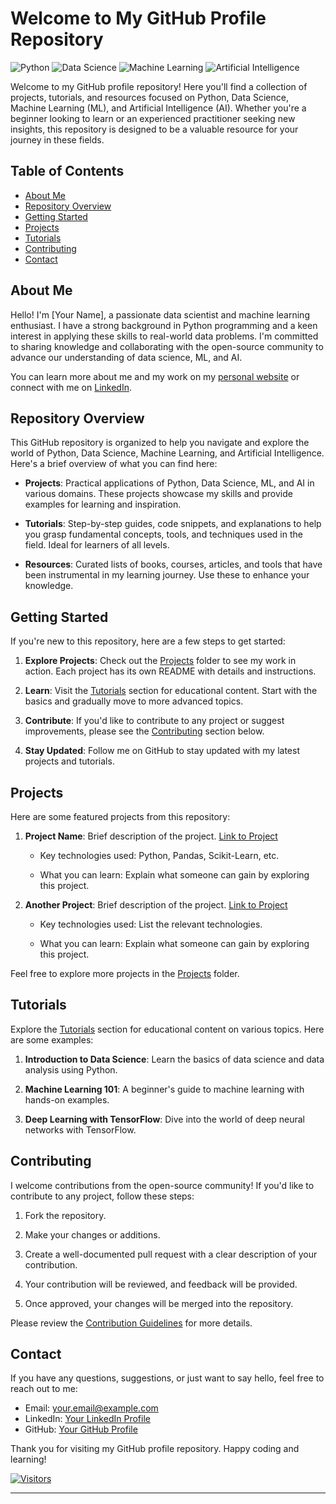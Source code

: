 # Welcome to My GitHub Profile Repository

![Python](https://img.shields.io/badge/Python-3.8%2B-blue)
![Data Science](https://img.shields.io/badge/Data%20Science-%F0%9F%93%8A-brightgreen)
![Machine Learning](https://img.shields.io/badge/Machine%20Learning-%F0%9F%A4%96-orange)
![Artificial Intelligence](https://img.shields.io/badge/Artificial%20Intelligence-%F0%9F%A7%A0-lightgrey)

Welcome to my GitHub profile repository! Here you'll find a collection of projects, tutorials, and resources focused on Python, Data Science, Machine Learning (ML), and Artificial Intelligence (AI). Whether you're a beginner looking to learn or an experienced practitioner seeking new insights, this repository is designed to be a valuable resource for your journey in these fields.

## Table of Contents

- [About Me](#about-me)
- [Repository Overview](#repository-overview)
- [Getting Started](#getting-started)
- [Projects](#projects)
- [Tutorials](#tutorials)
- [Contributing](#contributing)
- [Contact](#contact)

## About Me

Hello! I'm [Your Name], a passionate data scientist and machine learning enthusiast. I have a strong background in Python programming and a keen interest in applying these skills to real-world data problems. I'm committed to sharing knowledge and collaborating with the open-source community to advance our understanding of data science, ML, and AI.

You can learn more about me and my work on my [personal website](https://yourwebsite.com) or connect with me on [LinkedIn](https://www.linkedin.com/in/yourprofile).

## Repository Overview

This GitHub repository is organized to help you navigate and explore the world of Python, Data Science, Machine Learning, and Artificial Intelligence. Here's a brief overview of what you can find here:

- **Projects**: Practical applications of Python, Data Science, ML, and AI in various domains. These projects showcase my skills and provide examples for learning and inspiration.

- **Tutorials**: Step-by-step guides, code snippets, and explanations to help you grasp fundamental concepts, tools, and techniques used in the field. Ideal for learners of all levels.

- **Resources**: Curated lists of books, courses, articles, and tools that have been instrumental in my learning journey. Use these to enhance your knowledge.

## Getting Started

If you're new to this repository, here are a few steps to get started:

1. **Explore Projects**: Check out the [Projects](./projects) folder to see my work in action. Each project has its own README with details and instructions.

2. **Learn**: Visit the [Tutorials](./tutorials) section for educational content. Start with the basics and gradually move to more advanced topics.

3. **Contribute**: If you'd like to contribute to any project or suggest improvements, please see the [Contributing](#contributing) section below.

4. **Stay Updated**: Follow me on GitHub to stay updated with my latest projects and tutorials.

## Projects

Here are some featured projects from this repository:

1. **Project Name**: Brief description of the project. [Link to Project](./projects/project-folder)

   - Key technologies used: Python, Pandas, Scikit-Learn, etc.

   - What you can learn: Explain what someone can gain by exploring this project.

2. **Another Project**: Brief description of the project. [Link to Project](./projects/another-project-folder)

   - Key technologies used: List the relevant technologies.

   - What you can learn: Explain what someone can gain by exploring this project.

Feel free to explore more projects in the [Projects](./projects) folder.

## Tutorials

Explore the [Tutorials](./tutorials) section for educational content on various topics. Here are some examples:

1. **Introduction to Data Science**: Learn the basics of data science and data analysis using Python.

2. **Machine Learning 101**: A beginner's guide to machine learning with hands-on examples.

3. **Deep Learning with TensorFlow**: Dive into the world of deep neural networks with TensorFlow.

## Contributing

I welcome contributions from the open-source community! If you'd like to contribute to any project, follow these steps:

1. Fork the repository.

2. Make your changes or additions.

3. Create a well-documented pull request with a clear description of your contribution.

4. Your contribution will be reviewed, and feedback will be provided.

5. Once approved, your changes will be merged into the repository.

Please review the [Contribution Guidelines](./CONTRIBUTING.md) for more details.

## Contact

If you have any questions, suggestions, or just want to say hello, feel free to reach out to me:

- Email: your.email@example.com
- LinkedIn: [Your LinkedIn Profile](https://www.linkedin.com/in/yourprofile)
- GitHub: [Your GitHub Profile](https://github.com/yourgithubprofile)

Thank you for visiting my GitHub profile repository. Happy coding and learning!

[![Visitors](https://visitor-badge.glitch.me/badge?page_id=yourgithubprofile.yourrepository)](https://github.com/yourgithubprofile/yourrepository)

---
